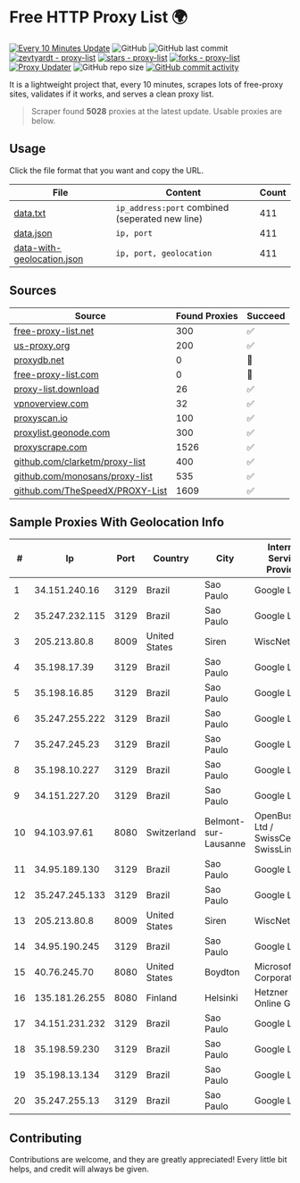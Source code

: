 
# Free HTTP Proxy List 🌍

[![Every 10 Minutes Update](https://github.com/mertguvencli/http-proxy-list/actions/workflows/main.yml/badge.svg?branch=main)](https://github.com/mertguvencli/http-proxy-list/actions/workflows/main.yml)
![GitHub](https://img.shields.io/github/license/mertguvencli/http-proxy-list)
![GitHub last commit](https://img.shields.io/github/last-commit/mertguvencli/http-proxy-list)
[![zevtyardt - proxy-list](https://img.shields.io/static/v1?label=zevtyardt&message=proxy-list&color=blue&logo=github)](https://github.com/zevtyardt/proxy-list "Go to GitHub repo")
[![stars - proxy-list](https://img.shields.io/github/stars/zevtyardt/proxy-list?style=social)](https://github.com/zevtyardt/proxy-list)
[![forks - proxy-list](https://img.shields.io/github/forks/zevtyardt/proxy-list?style=social)](https://github.com/zevtyardt/proxy-list)
[![Proxy Updater](https://github.com/zevtyardt/proxy-list/workflows/Proxy%20Updater/badge.svg)](https://github.com/zevtyardt/proxy-list/actions?query=workflow:"Proxy+Updater")
![GitHub repo size](https://img.shields.io/github/repo-size/zevtyardt/proxy-list)
[![GitHub commit activity](https://img.shields.io/github/commit-activity/m/zevtyardt/proxy-list?logo=commits)](https://github.com/zevtyardt/proxy-list/commits/main)

It is a lightweight project that, every 10 minutes, scrapes lots of free-proxy sites, validates if it works, and serves a clean proxy list.

> Scraper found **5028** proxies at the latest update. Usable proxies are below.

## Usage

Click the file format that you want and copy the URL.

|File|Content|Count|
|----|-------|-----|
|[data.txt](https://raw.githubusercontent.com/mertguvencli/http-proxy-list/main/proxy-list/data.txt)|`ip_address:port` combined (seperated new line)|411|
|[data.json](https://raw.githubusercontent.com/mertguvencli/http-proxy-list/main/proxy-list/data.json)|`ip, port`|411|
|[data-with-geolocation.json](https://raw.githubusercontent.com/mertguvencli/http-proxy-list/main/proxy-list/data-with-geolocation.json)|`ip, port, geolocation`|411|

## Sources

|Source|Found Proxies|Succeed|
|------|-------------|-------|
|[free-proxy-list.net](https://free-proxy-list.net)|300|✅|
|[us-proxy.org](https://www.us-proxy.org)|200|✅|
|[proxydb.net](http://proxydb.net)|0|🚫|
|[free-proxy-list.com](https://free-proxy-list.com/?page=&port=&type%5B%5D=http&type%5B%5D=https&up_time=0&search=Search)|0|🚫|
|[proxy-list.download](https://www.proxy-list.download/HTTP)|26|✅|
|[vpnoverview.com](https://vpnoverview.com/privacy/anonymous-browsing/free-proxy-servers)|32|✅|
|[proxyscan.io](https://www.proxyscan.io)|100|✅|
|[proxylist.geonode.com](https://proxylist.geonode.com/api/proxy-list?limit=300&page=1&sort_by=lastChecked&sort_type=desc&protocols=http,https)|300|✅|
|[proxyscrape.com](https://api.proxyscrape.com/v2/?request=displayproxies&protocol=http&timeout=10000&country=all&ssl=all&anonymity=all)|1526|✅|
|[github.com/clarketm/proxy-list](https://raw.githubusercontent.com/clarketm/proxy-list/master/proxy-list-raw.txt)|400|✅|
|[github.com/monosans/proxy-list](https://raw.githubusercontent.com/monosans/proxy-list/main/proxies/http.txt)|535|✅|
|[github.com/TheSpeedX/PROXY-List](https://raw.githubusercontent.com/TheSpeedX/PROXY-List/master/http.txt)|1609|✅|


## Sample Proxies With Geolocation Info

|#|Ip|Port|Country|City|Internet Service Provider|
|-|--|----|-------|----|-------------------------|
|1|34.151.240.16|3129|Brazil|Sao Paulo|Google LLC|
|2|35.247.232.115|3129|Brazil|Sao Paulo|Google LLC|
|3|205.213.80.8|8009|United States|Siren|WiscNet|
|4|35.198.17.39|3129|Brazil|Sao Paulo|Google LLC|
|5|35.198.16.85|3129|Brazil|Sao Paulo|Google LLC|
|6|35.247.255.222|3129|Brazil|Sao Paulo|Google LLC|
|7|35.247.245.23|3129|Brazil|Sao Paulo|Google LLC|
|8|35.198.10.227|3129|Brazil|Sao Paulo|Google LLC|
|9|34.151.227.20|3129|Brazil|Sao Paulo|Google LLC|
|10|94.103.97.61|8080|Switzerland|Belmont-sur-Lausanne|OpenBusiness Ltd / SwissCenter / SwissLink|
|11|34.95.189.130|3129|Brazil|Sao Paulo|Google LLC|
|12|35.247.245.133|3129|Brazil|Sao Paulo|Google LLC|
|13|205.213.80.8|8009|United States|Siren|WiscNet|
|14|34.95.190.245|3129|Brazil|Sao Paulo|Google LLC|
|15|40.76.245.70|8080|United States|Boydton|Microsoft Corporation|
|16|135.181.26.255|8080|Finland|Helsinki|Hetzner Online GmbH|
|17|34.151.231.232|3129|Brazil|Sao Paulo|Google LLC|
|18|35.198.59.230|3129|Brazil|Sao Paulo|Google LLC|
|19|35.198.13.134|3129|Brazil|Sao Paulo|Google LLC|
|20|35.247.255.13|3129|Brazil|Sao Paulo|Google LLC|



## Contributing

Contributions are welcome, and they are greatly appreciated! Every
little bit helps, and credit will always be given.

